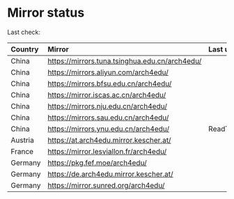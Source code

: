 <script src="./time.js"></script>
# Mirror status
Last check: <script type="text/javascript">localize(1681609011.662055);</script>

|Country|Mirror|Last update|
|:------|:-----|:----------|
|China|https://mirrors.tuna.tsinghua.edu.cn/arch4edu/|<script type="text/javascript">localize(1681583331);</script>|
|China|https://mirrors.aliyun.com/arch4edu/|<script type="text/javascript">localize(1681583331);</script>|
|China|https://mirrors.bfsu.edu.cn/arch4edu/|<script type="text/javascript">localize(1681583331);</script>|
|China|https://mirror.iscas.ac.cn/arch4edu/|<script type="text/javascript">localize(1681583331);</script>|
|China|https://mirrors.nju.edu.cn/arch4edu/|<script type="text/javascript">localize(1681540337);</script>|
|China|https://mirrors.sau.edu.cn/arch4edu/|<script type="text/javascript">localize(1673850842);</script>|
|China|https://mirrors.ynu.edu.cn/arch4edu/|ReadTimeout|
|Austria|https://at.arch4edu.mirror.kescher.at/|<script type="text/javascript">localize(1681583331);</script>|
|France|https://mirror.lesviallon.fr/arch4edu/|<script type="text/javascript">localize(1681583331);</script>|
|Germany|https://pkg.fef.moe/arch4edu/|<script type="text/javascript">localize(1681583331);</script>|
|Germany|https://de.arch4edu.mirror.kescher.at/|<script type="text/javascript">localize(1681583331);</script>|
|Germany|https://mirror.sunred.org/arch4edu/|<script type="text/javascript">localize(1681583331);</script>|

<script src="./tablefilter/tablefilter.js"></script>
<script src="./table.js"></script>